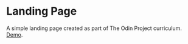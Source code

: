 # Landing Page

A simple landing page created as part of The Odin Project curriculum. [Demo](https://guerrillawoo.github.io/landing-page/).